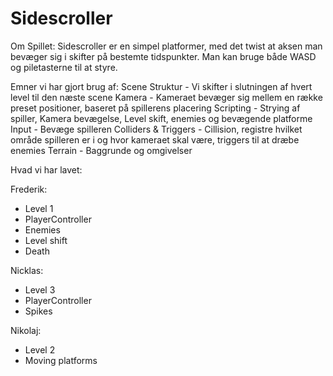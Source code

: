 # Sidescroller

Om Spillet:
Sidescroller er en simpel platformer, med det twist at aksen man bevæger sig i skifter på bestemte tidspunkter. Man kan bruge både WASD og piletasterne til at styre.

Emner vi har gjort brug af:
Scene Struktur - Vi skifter i slutningen af hvert level til den næste scene
Kamera - Kameraet bevæger sig mellem en række preset positioner, baseret på spillerens placering
Scripting - Strying af spiller, Kamera bevægelse, Level skift, enemies og bevægende platforme
Input - Bevæge spilleren
Colliders & Triggers - Cillision, registre hvilket område spilleren er i og hvor kameraet skal være, triggers til at dræbe enemies
Terrain - Baggrunde og omgivelser

Hvad vi har lavet:

Frederik: 
- Level 1
- PlayerController
- Enemies
- Level shift
- Death

Nicklas:
- Level 3
- PlayerController
- Spikes

Nikolaj:
- Level 2
- Moving platforms
